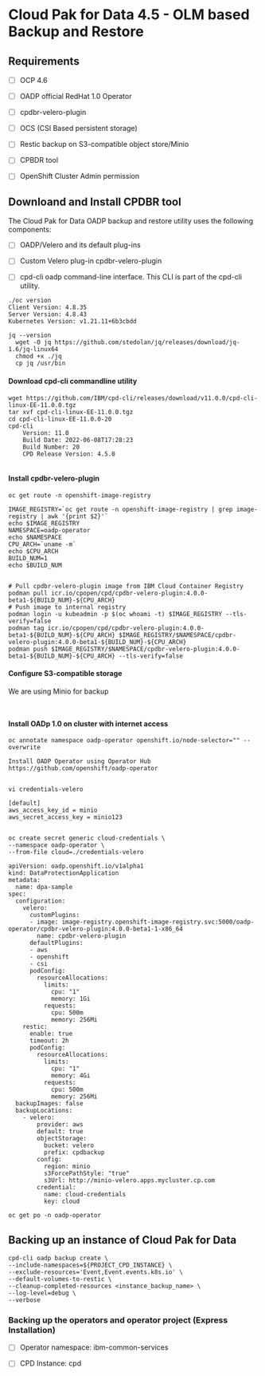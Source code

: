 # Cloud Pak for Data 4.5 - OLM based Backup and Restore 


## Requirements
* [ ] OCP 4.6
* [ ] OADP official RedHat 1.0 Operator
* [ ] cpdbr-velero-plugin
* [ ] OCS (CSI Based persistent storage)
* [ ] Restic backup on S3-compatible object store/Minio
* [ ] CPBDR tool
* [ ] OpenShift Cluster Admin permission


## Downloand and Install CPDBR tool
The Cloud Pak for Data OADP backup and restore utility uses the following components:
* [ ] OADP/Velero and its default plug-ins
* [ ] Custom Velero plug-in cpdbr-velero-plugin
* [ ] cpd-cli oadp command-line interface. This CLI is part of the cpd-cli utility.



```
./oc version
Client Version: 4.8.35
Server Version: 4.8.43
Kubernetes Version: v1.21.11+6b3cbdd
```

```
jq --version
  wget -O jq https://github.com/stedolan/jq/releases/download/jq-1.6/jq-linux64
  chmod +x ./jq
  cp jq /usr/bin
```


#### Download cpd-cli commandline utility
```
wget https://github.com/IBM/cpd-cli/releases/download/v11.0.0/cpd-cli-linux-EE-11.0.0.tgz
tar xvf cpd-cli-linux-EE-11.0.0.tgz
cd cpd-cli-linux-EE-11.0.0-20
cpd-cli
	Version: 11.0
	Build Date: 2022-06-08T17:28:23
	Build Number: 20
	CPD Release Version: 4.5.0
  
```

#### Install cpdbr-velero-plugin

```
oc get route -n openshift-image-registry

IMAGE_REGISTRY=`oc get route -n openshift-image-registry | grep image-registry | awk '{print $2}'`
echo $IMAGE_REGISTRY
NAMESPACE=oadp-operator
echo $NAMESPACE
CPU_ARCH=`uname -m`
echo $CPU_ARCH
BUILD_NUM=1
echo $BUILD_NUM


# Pull cpdbr-velero-plugin image from IBM Cloud Container Registry
podman pull icr.io/cpopen/cpd/cpdbr-velero-plugin:4.0.0-beta1-${BUILD_NUM}-${CPU_ARCH}
# Push image to internal registry
podman login -u kubeadmin -p $(oc whoami -t) $IMAGE_REGISTRY --tls-verify=false
podman tag icr.io/cpopen/cpd/cpdbr-velero-plugin:4.0.0-beta1-${BUILD_NUM}-${CPU_ARCH} $IMAGE_REGISTRY/$NAMESPACE/cpdbr-velero-plugin:4.0.0-beta1-${BUILD_NUM}-${CPU_ARCH}
podman push $IMAGE_REGISTRY/$NAMESPACE/cpdbr-velero-plugin:4.0.0-beta1-${BUILD_NUM}-${CPU_ARCH} --tls-verify=false
```


#### Configure S3-compatible storage
We are using Minio for backup
```


```


#### Install OADp 1.0 on cluster with internet access
```
oc annotate namespace oadp-operator openshift.io/node-selector="" --overwrite

Install OADP Operator using Operator Hub
https://github.com/openshift/oadp-operator


vi credentials-velero

[default]
aws_access_key_id = minio
aws_secret_access_key = minio123


oc create secret generic cloud-credentials \
--namespace oadp-operator \
--from-file cloud=./credentials-velero
```

```
apiVersion: oadp.openshift.io/v1alpha1
kind: DataProtectionApplication
metadata:
  name: dpa-sample
spec:
  configuration:
    velero:
      customPlugins:
      - image: image-registry.openshift-image-registry.svc:5000/oadp-operator/cpdbr-velero-plugin:4.0.0-beta1-1-x86_64
        name: cpdbr-velero-plugin
      defaultPlugins:
      - aws
      - openshift
      - csi
      podConfig:
        resourceAllocations:
          limits:
            cpu: "1"
            memory: 1Gi
          requests:
            cpu: 500m
            memory: 256Mi
    restic:
      enable: true
      timeout: 2h
      podConfig:
        resourceAllocations:
          limits:
            cpu: "1"
            memory: 4Gi
          requests:
            cpu: 500m
            memory: 256Mi
  backupImages: false
  backupLocations:
    - velero:
        provider: aws
        default: true
        objectStorage:
          bucket: velero
          prefix: cpdbackup
        config:
          region: minio
          s3ForcePathStyle: "true"
          s3Url: http://minio-velero.apps.mycluster.cp.com
        credential:
          name: cloud-credentials
          key: cloud
```

```
oc get po -n oadp-operator
```


## Backing up an instance of Cloud Pak for Data



```
cpd-cli oadp backup create \
--include-namespaces=${PROJECT_CPD_INSTANCE} \
--exclude-resources='Event,Event.events.k8s.io' \
--default-volumes-to-restic \
--cleanup-completed-resources <instance_backup_name> \
--log-level=debug \
--verbose
```

### Backing up the operators and operator project (Express Installation)

* [ ] Operator namespace: ibm-common-services
* [ ] CPD Instance: cpd


